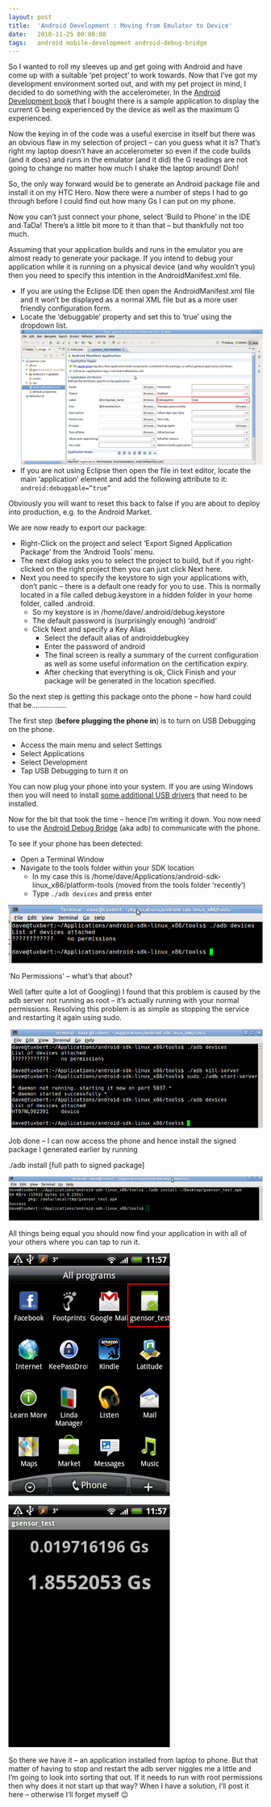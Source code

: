 ```yaml
---
layout: post
title:  'Android Development : Moving from Emulator to Device'
date:   2010-11-25 00:00:00
tags:   android mobile-development android-debug-bridge
---
```

So I wanted to roll my sleeves up and get going with Android and have come up with a suitable ‘pet project’ to work towards. Now that I’ve got my development environment sorted out, and with my pet project in mind, I decided to do something with the accelerometer. In the <a href='http://www.amazon.co.uk/Professional-Android-Application-Development-Programmer/dp/0470565527' target='_blank'>Android Development book</a> that I bought there is a sample application to display the current G being experienced by the device as well as the maximum G experienced.

Now the keying in of the code was a useful exercise in itself but there was an obvious flaw in my selection of project – can you guess what it is? That’s right my laptop doesn’t have an accelerometer so even if the code builds (and it does) and runs in the emulator (and it did) the G readings are not going to change no matter how much I shake the laptop around! Doh!
<!--more-->
So, the only way forward would be to generate an Android package file and install it on my HTC Hero. Now there were a number of steps I had to go through before I could find out how many Gs I can put on my phone.

Now you can’t just connect your phone, select ‘Build to Phone’ in the IDE and TaDa! There’s a little bit more to it than that – but thankfully not too much.

Assuming that your application builds and runs in the emulator you are almost ready to generate your package. If you intend to debug your application while it is running on a physical device (and why wouldn’t you) then you need to specify this intention in the AndroidManifest.xml file.

- If you are using the Eclipse IDE then open the AndroidManifest.xml file and it won’t be displayed as a normal XML file but as a more user friendly configuration form.
- Locate the ‘debuggable’ property and set this to ‘true’ using the dropdown list.
![android manifest in eclipse](/assets/images/setting_debuggable.png)
- If you are not using Eclipse then open the file in text editor, locate the main ‘application’ element and add the following attribute to it: `android:debuggable=”true”`

Obviously you will want to reset this back to false if you are about to deploy into production, e.g. to the Android Market.

We are now ready to export our package:

 - Right-Click on the project and select ‘Export Signed Application Package’ from the ‘Android Tools’ menu.
- The next dialog asks you to select the project to build, but if you right-clicked on the right project then you can just click Next here.
- Next you need to specify the keystore to sign your applications with, don’t panic – there is a default one ready for you to use. This is normally located in a file called debug.keystore in a hidden folder in your home folder, called .android.
    - So my keystore is in /home/dave/.android/debug.keystore
    - The default password is (surprisingly enough) ‘android‘
    - Click Next and specify a Key Alias
        - Select the default alias of androiddebugkey
        - Enter the password of android
        - The final screen is really a summary of the current configuration as well as some useful information on the certification expiry.
        - After checking that everything is ok, Click Finish and your package will be generated in the location specified.

So the next step is getting this package onto the phone – how hard could that be……………..

The first step (**before plugging the phone in**) is to turn on USB Debugging on the phone.

- Access the main menu and select Settings
- Select Applications
- Select Development
- Tap USB Debugging to turn it on

You can now plug your phone into your system. If you are using Windows then you will need to install <a href='http://developer.android.com/sdk/win-usb.html' target='_blank'>some additional USB drivers</a> that need to be installed.

Now for the bit that took the time – hence I’m writing it down. You now need to use the <a href='http://developer.android.com/guide/developing/tools/adb.html' target='_blank'>Android Debug Bridge</a> (aka adb) to communicate with the phone.

To see if your phone has been detected:

- Open a Terminal Window
- Navigate to the tools folder within your SDK location
    - In my case this is /home/dave/Applications/android-sdk-linux_x86/platform-tools (moved from the tools folder ‘recently’)
    - Type `./adb devices` and press enter

![android debug bridge](/assets/images/adb_no_permissions.png)

‘No Permissions’ – what’s that about?

Well (after quite a lot of Googling) I found that this problem is caused by the adb server not running as root – it’s actually running with your normal permissions. Resolving this problem is as simple as stopping the service and restarting it again using sudo.

![restarting debug bridge](/assets/images/adb_manual_start_root.png)

Job done – I can now access the phone and hence install the signed package I generated earlier by running

./adb install [full path to signed package]

![install to device from debug bridge](/assets/images/adb_installing.png)

All things being equal you should now find your application in with all of your others where you can tap to run it.

![device screenshot with program list](/assets/images/all_programs.png)

![device screenshot with app running](/assets/images/g_meter_running.png)

So there we have it – an application installed from laptop to phone. But that matter of having to stop and restart the adb server niggles me a little and I’m going to look into sorting that out. If it needs to run with root permissions then why does it not start up that way? When I have a solution, I’ll post it here – otherwise I’ll forget myself 😉